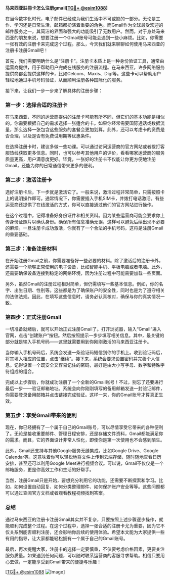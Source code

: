 **马来西亚註冊卡怎么注册gmail[[TG💪+ @esim1088](https://t.me/s/esim1088)]**

在当今数字化时代，电子邮件已经成为我们生活中不可或缺的一部分。无论是工作、学习还是日常生活，邮箱都扮演着重要的角色。而Gmail作为全球最受欢迎的邮件服务之一，其简洁的界面和强大的功能吸引了无数用户。然而，对于身处马来西亚的朋友来说，想要注册一个Gmail账号可能会遇到一些小麻烦。比如，你需要一张有效的注册卡来完成这个过程。那么，今天我们就来聊聊如何使用马来西亚的注册卡注册Gmail吧！

首先，我们需要明确什么是“注册卡”。注册卡本质上是一种身份验证工具，通常由运营商提供，用于帮助用户完成在线服务的注册流程。在马来西亚，许多网络服务提供商都会提供这样的卡，比如Celcom、Maxis、Digi等。这些卡可以帮助用户轻松地通过手机号码验证，从而顺利注册各种国际化的服务。

接下来，让我们一步一步来了解具体的注册步骤：

### **第一步：选择合适的注册卡**
在马来西亚，不同的运营商提供的注册卡可能有所不同，但它们的基本功能是相似的。你需要根据自己的需求选择一张适合的卡。如果你经常需要国际通话或数据流量，那么选择一张包含这些服务的套餐会更加划算。此外，还可以考虑卡的资费是否合理，以及是否有免费试用期等优惠条件。

在选择注册卡时，建议多做一些功课。可以通过访问运营商的官方网站或者拨打客服热线获取更多信息。同时，也可以参考其他用户的评价，看看哪家运营商的服务质量更高，用户满意度更好。毕竟，一张好的注册卡不仅能让你更方便地注册Gmail，还能为你的日常通信带来更多的便利。

### **第二步：激活注册卡**
选好注册卡后，下一步就是激活它了。一般来说，激活过程非常简单，只需按照卡上的说明操作即可。通常情况下，你需要插入手机SIM卡，并拨打电话激活。有些运营商还提供了在线激活的方式，你可以直接通过他们的官方网站进行操作。

在这个过程中，记得准备好身份证件和相关资料。因为某些运营商可能会要求你上传身份证照片以确认身份。确保所有信息准确无误，这样可以避免后续出现不必要的麻烦。一旦注册卡成功激活，你就有了一个合法的手机号码，这将是注册Gmail的重要基础。

### **第三步：准备注册材料**
在开始注册Gmail之前，你需要准备好一些必要的材料。除了激活后的注册卡外，还需要一个能够正常使用的电子设备，比如智能手机、平板电脑或者电脑。此外，还需要确保设备连接到稳定的网络环境，因为注册过程中可能需要加载一些页面。

另外，虽然Gmail的注册过程相对简单，但仍需填写一些基本信息。例如，你的名字、出生日期、性别等。这些都是为了确保账户的安全性，同时也是为了遵守相关的法律法规。因此，在填写这些信息时，请务必认真核对，确保与你的真实情况一致。

### **第四步：正式注册Gmail**
一切准备就绪后，就可以开始正式注册Gmail了。打开浏览器，输入“Gmail”进入官网，点击“创建账户”按钮。然后按照提示一步步填写相关信息。其中，最关键的部分就是输入手机号码——这里就需要用到你刚刚激活的马来西亚注册卡。

当你输入手机号码后，系统会发送一条验证码短信到你的手机上。收到验证码后，将其填入相应的位置，点击“继续”。接下来，系统会要求设置密码并完善个人信息。记得设置一个既安全又容易记住的密码，最好是由大小写字母、数字和特殊字符组成的组合。

完成以上步骤后，你就成功注册了一个全新的Gmail账号！不过，别忘了还要进行最后一步——验证邮箱地址。系统会向你刚刚填写的备用邮箱发送一封验证邮件，你需要登录备用邮箱并点击链接完成验证。这样一来，你的Gmail账号才算真正生效。

### **第五步：享受Gmail带来的便利**
现在，你已经拥有了一个属于自己的Gmail账号，可以尽情享受它带来的各种便利了。无论是接收重要邮件、管理日程安排，还是存储文件资料，Gmail都能满足你的需求。而且，它的界面设计非常人性化，即使你是第一次使用也不会感到陌生。

此外，Gmail还支持与其他Google服务无缝集成，比如Google Drive、Google Calendar等。这意味着你可以轻松地将文件上传到云端存储，随时随地查看日历安排，甚至还可以利用Google Meet进行视频会议。可以说，Gmail不仅仅是一个邮箱服务，更是你高效工作和生活的好帮手。

当然，注册Gmail只是开始，要想充分利用它的功能，还需要不断探索和学习。比如，如何设置自动回复、如何分类整理邮件、如何保护账户安全等等。这些问题都可以通过查阅官方文档或者观看教程视频找到答案。

### **总结**
通过马来西亚的注册卡注册Gmail其实并不复杂，只要按照上述步骤逐步操作，就能顺利完成整个过程。在这个过程中，选择一张合适的注册卡尤为重要，因为它不仅关系到能否顺利注册，还会影响你后续的使用体验。希望本文能为大家提供一些有用的指导，让大家都能轻松拥有一个属于自己的Gmail账号。

最后，再次提醒大家，注册卡的选择一定要慎重，不仅要考虑价格因素，更要关注服务质量。如果遇到任何问题，可以随时联系运营商的客服寻求帮助。相信只要用心去做，一定能享受到Gmail带来的便捷与乐趣！

[[TG💪+ @esim1088](https://t.me/s/esim1088) ![Image](https://i.postimg.cc/4NQfJmqS/Snipaste-2025-05-13-00-14-12.png)]